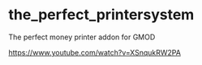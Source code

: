 # the_perfect_printersystem
The perfect money printer addon for GMOD

https://www.youtube.com/watch?v=XSnqukRW2PA
